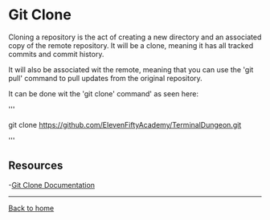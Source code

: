 # Git Clone

Cloning a repository is the act of creating a new directory and an associated copy of the remote repository. It will be a clone, meaning it has all tracked commits and commit history. 

It will also be associated wit the remote, meaning that you can use the 'git pull' command to pull updates from the original repository.

It can be done wit the 'git clone' command' as seen here:

'''

git clone https://github.com/ElevenFiftyAcademy/TerminalDungeon.git

'''

## Resources

-[Git Clone Documentation](https://git-scm.com/docs/git-clone)

---

[Back to home](../README.md)
